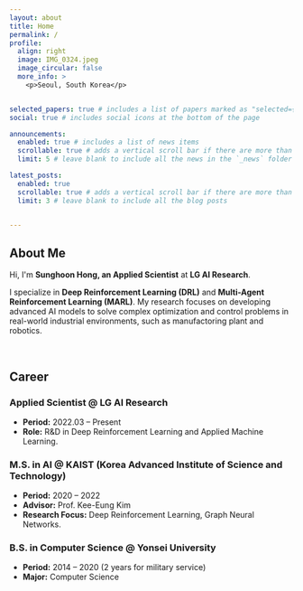 ```yaml
---
layout: about
title: Home
permalink: /
profile:
  align: right
  image: IMG_0324.jpeg
  image_circular: false
  more_info: >
    <p>Seoul, South Korea</p>


selected_papers: true # includes a list of papers marked as "selected={true}"
social: true # includes social icons at the bottom of the page

announcements:
  enabled: true # includes a list of news items
  scrollable: true # adds a vertical scroll bar if there are more than 3 news items
  limit: 5 # leave blank to include all the news in the `_news` folder

latest_posts:
  enabled: true
  scrollable: true # adds a vertical scroll bar if there are more than 3 new posts items
  limit: 3 # leave blank to include all the blog posts


---
```


## About Me

Hi, I'm **Sunghoon Hong, an Applied Scientist** at **LG AI Research**.

I specialize in **Deep Reinforcement Learning (DRL)** and **Multi-Agent Reinforcement Learning (MARL)**. My research focuses on developing advanced AI models to solve complex optimization and control problems in real-world industrial environments, such as manufactoring plant and robotics.

<br>

## Career

### Applied Scientist @ LG AI Research
* **Period:** 2022.03 – Present
* **Role:** R&D in Deep Reinforcement Learning and Applied Machine Learning.

### M.S. in AI @ KAIST (Korea Advanced Institute of Science and Technology)
* **Period:** 2020 – 2022
* **Advisor:** Prof. Kee-Eung Kim
* **Research Focus:** Deep Reinforcement Learning, Graph Neural Networks.

### B.S. in Computer Science @ Yonsei University
* **Period:** 2014 – 2020 (2 years for military service)
* **Major:** Computer Science
